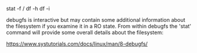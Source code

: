 stat -f /
df -h 
df -i 

debugfs is interactive but may contain some additional information about the filesystem if you examine it in a RO state. From within debugfs the 'stat' command will provide some overall details about the filesystem:

https://www.systutorials.com/docs/linux/man/8-debugfs/
